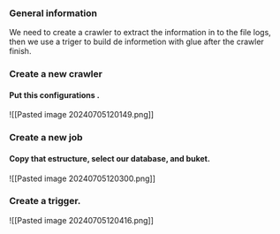 ### General information
We need to create a crawler to extract the information in to the file logs, then we use a triger to build de informetion with glue after the crawler finish.

### Create a new crawler
#### Put this configurations .
![[Pasted image 20240705120149.png]]
### Create a new job
#### Copy that estructure, select our database, and buket. 
![[Pasted image 20240705120300.png]]

### Create a trigger. 

![[Pasted image 20240705120416.png]]

